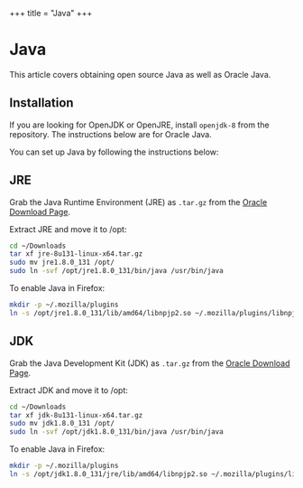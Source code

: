 +++
title = "Java"
+++
# Java

This article covers obtaining open source Java as well as Oracle Java.

## Installation

If you are looking for OpenJDK or OpenJRE, install `openjdk-8` from the repository. The instructions below are for Oracle Java.

You can set up Java by following the instructions below:

## JRE

Grab the Java Runtime Environment (JRE) as `.tar.gz` from the [Oracle Download Page](http://www.oracle.com/technetwork/java/javase/downloads/jre8-downloads-2133155.html).

Extract JRE and move it to /opt:

``` bash
cd ~/Downloads
tar xf jre-8u131-linux-x64.tar.gz
sudo mv jre1.8.0_131 /opt/
sudo ln -svf /opt/jre1.8.0_131/bin/java /usr/bin/java
```

To enable Java in Firefox:

``` bash
mkdir -p ~/.mozilla/plugins
ln -s /opt/jre1.8.0_131/lib/amd64/libnpjp2.so ~/.mozilla/plugins/libnpjp2.so
```

## JDK

Grab the Java Development Kit (JDK) as `.tar.gz` from the [Oracle Download Page](http://www.oracle.com/technetwork/java/javase/downloads/jdk8-downloads-2133151.html).

Extract JDK and move it to /opt:

``` bash
cd ~/Downloads
tar xf jdk-8u131-linux-x64.tar.gz
sudo mv jdk1.8.0_131 /opt/
sudo ln -svf /opt/jdk1.8.0_131/bin/java /usr/bin/java
```

To enable Java in Firefox:

``` bash
mkdir -p ~/.mozilla/plugins
ln -s /opt/jdk1.8.0_131/jre/lib/amd64/libnpjp2.so ~/.mozilla/plugins/libnpjp2.so
```